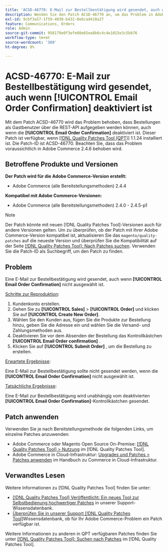 ```yaml
---
title: 'ACSD-46770: E-Mail zur Bestellbestätigung wird gesendet, auch wenn [!UICONTROL Email Order Confirmation] deaktiviert ist'
description: Wenden Sie den Patch ACSD-46770 an, um das Problem in Adobe Commerce zu beheben, bei dem E-Mails zur Bestellbestätigung gesendet werden, auch wenn [!UICONTROL Email Order Confirmation] nicht ausgewählt ist.
exl-id: 9cbf3a57-1f59-4030-b432-0e6cad410a27
feature: Communications, Orders
role: Admin
source-git-commit: 958179e0f3efe08e65ea8b0c4c4e1015e3c5bb76
workflow-type: tm+mt
source-wordcount: '369'
ht-degree: 0%

---
```


# ACSD-46770: E-Mail zur Bestellbestätigung wird gesendet, auch wenn **[!UICONTROL Email Order Confirmation]** deaktiviert ist

Mit dem Patch ACSD-46770 wird das Problem behoben, dass Bestellungen als Gastbenutzer über die REST-API aufgegeben werden können, auch wenn die **[!UICONTROL Email Order Confirmation]** deaktiviert ist. Dieser Patch ist verfügbar, wenn [[!DNL Quality Patches Tool (QPT)]](/help/announcements/adobe-commerce-announcements/magento-quality-patches-released-new-tool-to-self-serve-quality-patches.md) 1.1.24 installiert ist. Die Patch-ID ist ACSD-46770. Beachten Sie, dass das Problem voraussichtlich in Adobe Commerce 2.4.6 behoben wird.

## Betroffene Produkte und Versionen

**Der Patch wird für die Adobe Commerce-Version erstellt:**

* Adobe Commerce (alle Bereitstellungsmethoden) 2.4.4

**Kompatibel mit Adobe Commerce-Versionen:**

* Adobe Commerce (alle Bereitstellungsmethoden) 2.4.0 - 2.4.5-p1

>[!NOTE]
>
>Der Patch könnte mit neuen [!DNL Quality Patches Tool]-Versionen auch für andere Versionen gelten. Um zu überprüfen, ob der Patch mit Ihrer Adobe Commerce-Version kompatibel ist, aktualisieren Sie das `magento/quality-patches` auf die neueste Version und überprüfen Sie die Kompatibilität auf der Seite [[!DNL Quality Patches Tool]: Nach Patches suchen](https://experienceleague.adobe.com/tools/commerce-quality-patches/index.html). Verwenden Sie die Patch-ID als Suchbegriff, um den Patch zu finden.

## Problem

Eine E-Mail zur Bestellbestätigung wird gesendet, auch wenn **[!UICONTROL Email Order Confirmation]** nicht ausgewählt ist.

<u>Schritte zur Reproduktion</u>:

1. Kundenkonto erstellen.
1. Gehen Sie zu **[!UICONTROL Sales]** > **[!UICONTROL Order]** und klicken Sie auf **[!UICONTROL Create New Order]**.
1. Wählen Sie den Kunden aus, fügen Sie die Produkte zur Bestellung hinzu, geben Sie die Adresse ein und wählen Sie die Versand- und Zahlungsmethoden aus.
1. Deaktivieren Sie vor dem Absenden der Bestellung das Kontrollkästchen **[!UICONTROL Email Order confirmation]** .
1. Klicken Sie auf **[!UICONTROL Submit Order]** , um die Bestellung zu erstellen.

<u>Erwartete Ergebnisse</u>:

Eine E-Mail zur Bestellbestätigung sollte nicht gesendet werden, wenn die **[!UICONTROL Email Order Confirmation]** nicht ausgewählt ist.

<u>Tatsächliche Ergebnisse</u>:

Eine E-Mail zur Bestellbestätigung wird unabhängig vom deaktivierten **[!UICONTROL Email Order Confirmation]**-Kontrollkästchen gesendet.

## Patch anwenden

Verwenden Sie je nach Bereitstellungsmethode die folgenden Links, um einzelne Patches anzuwenden:

* Adobe Commerce oder Magento Open Source On-Premise: [[!DNL Quality Patches Tool] > Nutzung](https://experienceleague.adobe.com/docs/commerce-operations/tools/quality-patches-tool/usage.html) im [!DNL Quality Patches Tool].
* Adobe Commerce in Cloud-Infrastruktur: [Upgrades und Patches > Patches anwenden](https://experienceleague.adobe.com/docs/commerce-cloud-service/user-guide/develop/upgrade/apply-patches.html) im Handbuch zu Commerce in Cloud-Infrastruktur.

## Verwandtes Lesen

Weitere Informationen zu [!DNL Quality Patches Tool] finden Sie unter:

* [[!DNL Quality Patches Tool] Veröffentlicht: Ein neues Tool zur Selbstbedienung hochwertiger Patches](/help/announcements/adobe-commerce-announcements/magento-quality-patches-released-new-tool-to-self-serve-quality-patches.md) in unserer Support-Wissensdatenbank.
* [Überprüfen Sie in unserer Support [!DNL Quality Patches Tool]](/help/support-tools/patches-available-in-qpt-tool/check-patch-for-magento-issue-with-magento-quality-patches.md)Wissensdatenbank, ob für Ihr Adobe Commerce-Problem ein Patch verfügbar ist.

Weitere Informationen zu anderen in QPT verfügbaren Patches finden Sie unter [[!DNL Quality Patches Tool]: Suchen nach Patches](https://experienceleague.adobe.com/tools/commerce-quality-patches/index.html) im [!DNL Quality Patches Tool].
